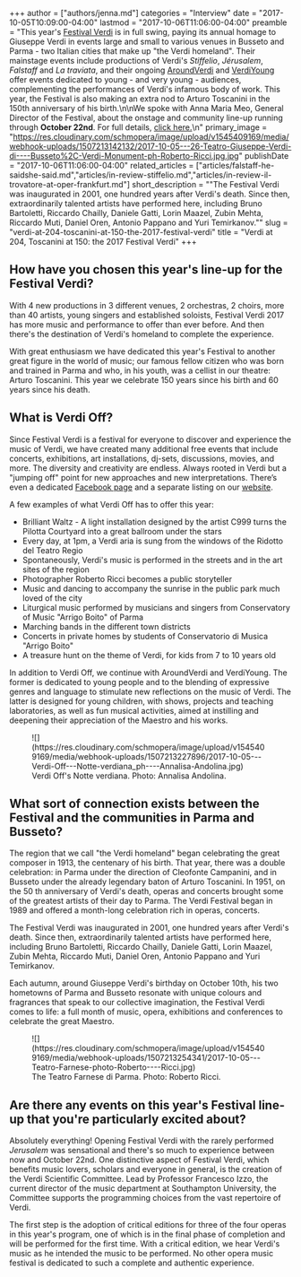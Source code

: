 +++
author = ["authors/jenna.md"]
categories = "Interview"
date = "2017-10-05T10:09:00-04:00"
lastmod = "2017-10-06T11:06:00-04:00"
preamble = "This year's [Festival Verdi](http://www.teatroregioparma.it/Default.en-Us.aspx) is in full swing, paying its annual homage to Giuseppe Verdi in events large and small to various venues in Busseto and Parma - two Italian cities that make up \"the Verdi homeland\". Their mainstage events include productions of Verdi's *Stiffelio*, *Jérusalem*, *Falstaff* and *La traviata*, and their ongoing [AroundVerdi](http://teatroregioparma.it/Categorie/default.en-Us.aspx?idCategoria=103) and [VerdiYoung](http://teatroregioparma.it/Categorie/default.en-Us.aspx?idCategoria=102) offer events dedicated to young - and very young - audiences, complementing the performances of Verdi's infamous body of work. This year, the Festival is also making an extra nod to Arturo Toscanini in the 150th anniversary of his birth.\n\nWe spoke with Anna Maria Meo, General Director of the Festival, about the onstage and community line-up running through **October 22nd**. For full details, [click here.](http://www.teatroregioparma.it/Default.en-Us.aspx)\n"
primary_image = "https://res.cloudinary.com/schmopera/image/upload/v1545409169/media/webhook-uploads/1507213142132/2017-10-05---26-Teatro-Giuseppe-Verdi-di----Busseto%2C-Verdi-Monument-ph-Roberto-Ricci.jpg.jpg"
publishDate = "2017-10-06T11:06:00-04:00"
related_articles = ["articles/falstaff-he-saidshe-said.md","articles/in-review-stiffelio.md","articles/in-review-il-trovatore-at-oper-frankfurt.md"]
short_description = "&quot;The Festival Verdi was inaugurated in 2001, one hundred years after Verdi&#039;s death. Since then, extraordinarily talented artists have performed here, including Bruno Bartoletti, Riccardo Chailly, Daniele Gatti, Lorin Maazel, Zubin Mehta, Riccardo Muti, Daniel Oren, Antonio Pappano and Yuri Temirkanov.&quot;"
slug = "verdi-at-204-toscanini-at-150-the-2017-festival-verdi"
title = "Verdi at 204, Toscanini at 150: the 2017 Festival Verdi"
+++

## How have you chosen this year's line-up for the Festival Verdi?

With 4 new productions in 3 different venues, 2 orchestras, 2 choirs, more than 40 artists, young singers and established soloists, Festival Verdi 2017 has more music and performance to offer than ever before. And then there's the destination of Verdi's homeland to complete the
experience.

With great enthusiasm we have dedicated this year's Festival to another great figure in the world of music; our famous fellow citizen who was born and trained in Parma and who, in his youth, was a cellist in our theatre: Arturo Toscanini. This year we celebrate 150 years since his birth and 60 years since his death.

## What is Verdi Off?

Since Festival Verdi is a festival for everyone to discover and experience the music of Verdi, we have created many additional free events that include concerts, exhibitions, art installations, dj-sets, discussions, movies, and more. The diversity and creativity are endless. Always rooted in Verdi but a "jumping off" point for new approaches and new interpretations. There’s even a dedicated [Facebook page](https://www.facebook.com/pg/verdioff/about/?ref=page_internal) and a separate listing on our [website](http://www.teatroregioparma.it/Categorie/Default.en-Us.aspx?idCategoria=104).

A few examples of what Verdi Off has to offer this year:
<ul class="nospace">

<li> Brilliant Waltz - A light installation designed by the artist C999 turns the Pilotta Courtyard into a great ballroom under the stars
<li> Every day, at 1pm, a Verdi aria is sung from the windows of the Ridotto del Teatro Regio
<li> Spontaneously, Verdi's music is performed in the streets and in the art sites of the region
<li> Photographer Roberto Ricci becomes a public storyteller
<li> Music and dancing to accompany the sunrise in the public park much loved of the city
<li> Liturgical music performed by musicians and singers from Conservatory of Music "Arrigo Boito" of Parma
<li> Marching bands in the different town districts
<li> Concerts in private homes by students of Conservatorio di Musica "Arrigo Boito"
<li> A treasure hunt on the theme of Verdi, for kids from 7 to 10 years old

</ul>

In addition to Verdi Off, we continue with AroundVerdi and VerdiYoung. The former is dedicated to young people and to the blending of expressive genres and language to stimulate new reflections on the music of Verdi. The latter is designed for young children, with shows, projects and teaching laboratories, as well as fun musical activities, aimed at instilling and deepening their appreciation of the Maestro and his works.

<figure data-type="image">
![](https://res.cloudinary.com/schmopera/image/upload/v1545409169/media/webhook-uploads/1507213227896/2017-10-05---Verdi-Off---Notte-verdiana_ph----Annalisa-Andolina.jpg)
<figcaption>Verdi Off's Notte verdiana. Photo: Annalisa Andolina.</figcaption>
</figure>

## What sort of connection exists between the Festival and the communities in Parma and Busseto?

The region that we call "the Verdi homeland" began celebrating the great composer in 1913, the centenary of his birth. That year, there was a double celebration: in Parma under the direction of Cleofonte Campanini, and in Busseto under the already legendary baton of Arturo Toscanini. In 1951, on the 50 th anniversary of Verdi's death, operas and concerts brought some of the greatest artists of their day to Parma. The Verdi Festival began in 1989 and offered a month-long celebration rich in operas, concerts. 

The Festival Verdi was inaugurated in 2001, one hundred years after Verdi's death. Since then, extraordinarily talented artists have performed here, including Bruno Bartoletti, Riccardo Chailly, Daniele Gatti, Lorin Maazel, Zubin Mehta, Riccardo Muti, Daniel Oren, Antonio Pappano and Yuri Temirkanov.

Each autumn, around Giuseppe Verdi's birthday on October 10th, his two hometowns of Parma and Busseto resonate with unique colours and fragrances that speak to our collective imagination, the Festival Verdi comes to life: a full month of music, opera, exhibitions and conferences to celebrate the great Maestro.

<figure data-type="image">
![](https://res.cloudinary.com/schmopera/image/upload/v1545409169/media/webhook-uploads/1507213254341/2017-10-05---Teatro-Farnese-photo-Roberto----Ricci.jpg)
<figcaption>The Teatro Farnese di Parma. Photo: Roberto Ricci.</figcaption>
</figure>

## Are there any events on this year's Festival line-up that you're particularly excited about?

Absolutely everything! Opening Festival Verdi with the rarely performed *Jerusalem* was sensational and there's so much to experience between now and October 22nd. One distinctive aspect of Festival Verdi, which benefits music lovers, scholars and everyone in general, is the creation of the Verdi Scientific Committee. Lead by Professor Francesco Izzo, the current director of the music department at Southampton University, the Committee supports the programming choices from the vast repertoire of Verdi.

The first step is the adoption of critical editions for three of the four operas in this year's program, one of which is in the final phase of completion and will be performed for the first time. With a critical edition, we hear Verdi's music as he intended the music to be
performed. No other opera music festival is dedicated to such a complete and authentic experience.

